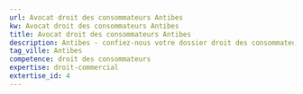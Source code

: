 ```yaml
---
url: Avocat droit des consommateurs Antibes
kw: Avocat droit des consommateurs Antibes
title: Avocat droit des consommateurs Antibes
description: Antibes - confiez-nous votre dossier droit des consommateurs
tag_ville: Antibes
competence: droit des consommateurs
expertise: droit-commercial
extertise_id: 4
---
```

